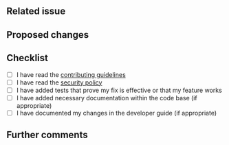 ## Related issue

<!--
Please link the GitHub issue this pull request resolves in the format of `#1234`. If you discussed this change
with a maintainer, please mention her/him using the `@` syntax (e.g. `@aeneasr`).

If this change neither resolves an existing issue nor has sign-off from one of the maintainers, there is a
chance substantial changes will be requested or that the changes will be rejected.
-->

## Proposed changes

<!--
Describe the big picture of your changes here to communicate to the maintainers why we should accept this pull request.
-->

## Checklist

<!--
Put an `x` in the boxes that apply. You can also fill these out after creating the PR. If you're unsure about any of
them, don't hesitate to ask. We're here to help! This is simply a reminder of what we are going to look for before merging your code.
-->

- [ ] I have read the [contributing guidelines](CONTRIBUTING.md)
- [ ] I have read the [security policy](SECURITY.md)
- [ ] I have added tests that prove my fix is effective or that my feature works
- [ ] I have added necessary documentation within the code base (if appropriate)
- [ ] I have documented my changes in the developer guide (if appropriate)

## Further comments

<!--
If this is a relatively large or complex change, kick off the discussion by explaining why you chose the solution
you did and what alternatives you considered, etc...
-->
